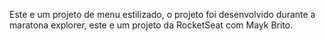 Este e um projeto de menu estilizado, o projeto foi desenvolvido durante a maratona explorer, este e um projeto da RocketSeat com Mayk Brito.